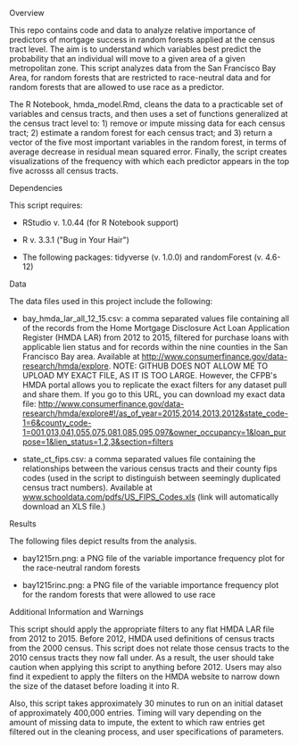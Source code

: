 Overview

   This repo contains code and data to analyze relative importance of predictors of mortgage success in random forests applied at the census tract level. The aim is to understand which variables best predict the probability that an individual will move to a given area of a given metropolitan zone. This script analyzes data from the San Francisco Bay Area, for random forests that are restricted to race-neutral data and for random forests that are allowed to use race as a predictor.
   
   The R Notebook, hmda_model.Rmd, cleans the data to a practicable set of variables and census tracts, and then uses a set of functions generalized at the census tract level to: 1) remove or impute missing data for each census tract; 2) estimate a random forest for each census tract; and 3) return a vector of the five most important variables in the random forest, in terms of average decrease in residual mean squared error. Finally, the script creates visualizations of the frequency with which each predictor appears in the top five acrosss all census tracts.

Dependencies

   This script requires:
   
   - RStudio v. 1.0.44 (for R Notebook support)
   
   - R v. 3.3.1 ("Bug in Your Hair")
   
   - The following packages: tidyverse (v. 1.0.0) and randomForest (v. 4.6-12)

Data

   The data files used in this project include the following:
   
   - bay_hmda_lar_all_12_15.csv: a comma separated values file containing all of the records from the Home Mortgage Disclosure Act Loan Application Register (HMDA LAR) from 2012 to 2015, filtered for purchase loans with applicable lien status and for records within the nine counties in the San Francisco Bay area. Available at http://www.consumerfinance.gov/data-research/hmda/explore. NOTE: GITHUB DOES NOT ALLOW ME TO UPLOAD MY EXACT FILE, AS IT IS TOO LARGE. However, the CFPB's HMDA portal allows you to replicate the exact filters for any dataset pull and share them. If you go to this URL, you can download my exact data file: http://www.consumerfinance.gov/data-research/hmda/explore#!/as_of_year=2015,2014,2013,2012&state_code-1=6&county_code-1=001,013,041,055,075,081,085,095,097&owner_occupancy=1&loan_purpose=1&lien_status=1,2,3&section=filters
   
   - state_ct_fips.csv: a comma separated values file containing the relationships between the various census tracts and their county fips codes (used in the script to distinguish between seemingly duplicated census tract numbers). Available at www.schooldata.com/pdfs/US_FIPS_Codes.xls (link will automatically download an XLS file.)
   
Results

   The following files depict results from the analysis.
   
   - bay1215rn.png: a PNG file of the variable importance frequency plot for the race-neutral random forests
   
   - bay1215rinc.png: a PNG file of the variable importance frequency plot for the random forests that were allowed to use race
   
Additional Information and Warnings

This script should apply the appropriate filters to any flat HMDA LAR file from 2012 to 2015. Before 2012, HMDA used definitions of census tracts from the 2000 census. This script does not relate those census tracts to the 2010 census tracts they now fall under. As a result, the user should take caution when applying this script to anything before 2012. Users may also find it expedient to apply the filters on the HMDA website to narrow down the size of the dataset before loading it into R.

Also, this script takes approximately 30 minutes to run on an initial dataset of approximately 400,000 entries. Timing will vary depending on the amount of missing data to impute, the extent to which raw entries get filtered out in the cleaning process, and user specifications of parameters.
   
   
